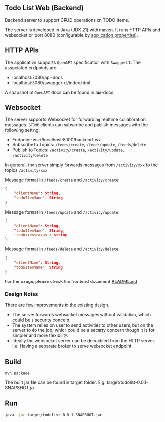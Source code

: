 ## Todo List Web (Backend)

Backend server to support CRUD operations on TODO Items.

The server is developed in Java (JDK 21) with maven. It runs HTTP APIs and websocket on port 8080 (configurable by [application.properties](./src/main/resources/application.properties)).

## HTTP APIs

The application supports `OpenAPI` specification with `SwaggerUI`. The associated endpoints are:
- localhost:8080/api-docs
- localhost:8080/swagger-ui/index.html

A snapshot of `OpenAPI` docs can be found in [api-docs](./api-docs.yaml).

## Websocket

The server supports Websocket for forwarding realtime collaboration messages. `STOMP` clients can subscribe and publish messages with the following setting:

- Endpoint: ws://localhost:8000/backend-ws
- Subscribe to Topics: `/feeds/create`, `/feeds/update`, `/feeds/delete`
- Publish to Topics: `/activity/create`, `/activity/update`, `/activity/delete`

In general, the server simply forwards messages from `/activity/xxx` to the topics `/activity/xxx`.

Message format in `/feeds/create` and `/activity/create`:
```json
{
    "clientName": String, 
    "todoItemName": String
}
```

Message format in `/feeds/update` and `/activity/update`:
```json
{
    "clientName": String, 
    "todoItemName": String,
    "todoItemStatus": String
}
```

Message format in `/feeds/delete` and `/activity/delete`:
```json
{
    "clientName": String, 
    "todoItemName": String
}
```

For the usage, please check the frontend document [README.md](../web/README.md)

### Design Notes

There are few improvements to the existing design.
- The server forwards websocket messages without validation, which could be a security concern.
- The system relies on user to send activities to other users, but on the server to do the job, which could be a securty concern though it is for simpler and more flexibility.
- Ideally the websocket server can be decoubled from the HTTP server. i.e. Having a separate broker to serve websocket endpoint.

## Build

```sh
mvn package
```

The built jar file can be found in target folder. E.g. target/todolist-0.0.1-SNAPSHOT.jar.

## Run

```sh
java -jar target/todolist-0.0.1-SNAPSHOT.jar
```